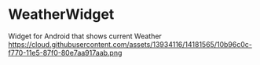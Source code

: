 # WeatherWidget
Widget for Android that shows current Weather
https://cloud.githubusercontent.com/assets/13934116/14181565/10b96c0c-f770-11e5-87f0-80e7aa917aab.png
